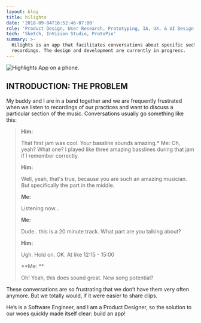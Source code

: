 ```yaml
---
layout: blog
title: hilights
date: '2018-09-04T16:52:46-07:00'
role: 'Product Design, User Research, Prototyping, IA, UX, & UI Design'
tech: 'Sketch, InVision Studio, ProtoPie'
summary: >-
  Hilights is an app that facilitates conversations about specific sections of
  recordings. The design and development are currently in progress.
---
```

![Highlights App on a phone.](/uploads/hilights-01.jpg)

## INTRODUCTION: THE PROBLEM

My buddy and I are in a band together and we are frequently frustrated when we listen  to recordings of our practices and want to discuss a particular section of the music. Conversations usually go something like this:

> **Him:**
>
>  That first jam was cool. Your bassline sounds amazing.* Me: Oh, yeah? What one? I played like three amazing basslines during that jam if I remember correctly.
>
> **Him:**
>
>  Well, yeah, that's true, because you are such an amazing musician. But specifically the part in the middle.
>
> **Me:**
>
>  Listening now...
>
> **Me:**
>
>  Dude.. this is a 20 minute track. What part are you talking about?
>
> **Him:**
>
>  Ugh. Hold on. OK. At like 12:15 - 15:00
>
> **Me: **
>
> Oh! Yeah, this does sound great. New song potential?

These conversations are so frustrating that we don’t have them very often anymore. But we totally would, if it were easier to share clips.

He’s is a Software Engineer, and I am a Product Designer, so the solution to our woes quickly made itself clear: build an app!
